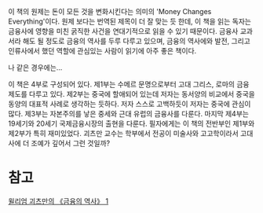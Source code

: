 

이 책의 원제는 돈이 모든 것을 변화시킨다는 의미의 'Money Changes Everything'이다. 원제 보다는 번역된 제목이 더 잘 맞는 듯 한데, 이 책을 읽는 독자는 금융사에 영향을 미친 굵직한 사건을 연대기적으로 읽을 수 있기 때문이다. 금융사 교과서라 해도 될 정도로 금융의 역사를 두루 다루고 있으며, 금융의 역사에와 발전, 그리고 인류사에서 했던 역할에 관심있는 사람이 읽기에 아주 좋은 책이다. 

나 같은 경우에는...

이 책은 4부로 구성되어 있다. 제1부는 수메르 문명으로부터 고대 그리스, 로마의 금융제도를 다루고 있다. 제2부는 중국에 할애되어 있는데 저자는 동서양의 비교에서 중국을 동양의 대표적 사례로 생각하는 듯하다. 저자 스스로 고백하듯이 저자는 중국에 관심이 많다. 제3부는 자본주의를 낳은 중세와 근대 유럽의 금융사를 다룬다. 마지막 제4부는 19세기와 20세기 국제금융시장의 출현을 다룬다. 필자에게는 이 책의 전반부인 제1부와 제2부가 특히 재미있었다. 괴츠만 교수는 학부에서 전공이 미술사와 고고학이라서 고대사에 더 조예가 깊어서 그런 것일까?


# 참고
[윌리엄 괴츠만의 《금융의 역사》 1](https://blog.jsd.re.kr/?p=2014)